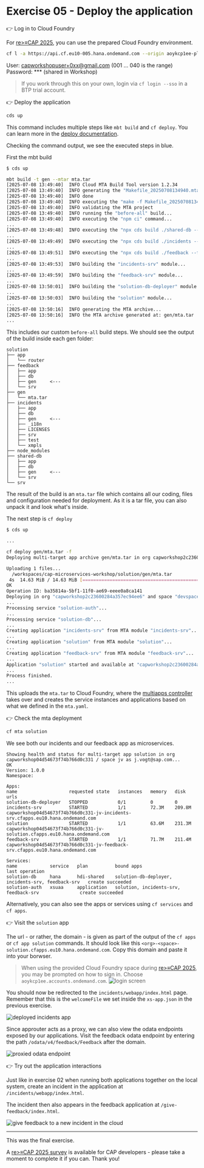# Exercise 05 - Deploy the application


👉 Log in to Cloud Foundry

For [re>≡CAP 2025](https://recap-conf.dev/), you can use the prepared Cloud Foundry environment.

```sh
cf l -a https://api.cf.eu10-005.hana.ondemand.com --origin aoykcp1ee-platform
```

User: capworkshopuser+0xx@gmail.com (001 ... 040 is the range)  
Password: *** (shared in Workshop)

> If you work through this on your own, login via `cf login --sso` in a BTP trial account.

👉 Deploy the application
```sh
cds up
```

This command includes multiple steps like `mbt build` and `cf deploy`. You can learn more in the [deploy documentation](https://cap.cloud.sap/docs/guides/deployment/to-cf#build-and-deploy).

Checking the command output, we see the executed steps in blue.

First the mbt build

```sh
$ cds up

mbt build -t gen --mtar mta.tar
[2025-07-08 13:49:40]  INFO Cloud MTA Build Tool version 1.2.34
[2025-07-08 13:49:40]  INFO generating the "Makefile_20250708134940.mta" file...
[2025-07-08 13:49:40]  INFO done
[2025-07-08 13:49:40]  INFO executing the "make -f Makefile_20250708134940.mta p=cf mtar=mta.tar strict=true mode= t=\"gen\"" command...
[2025-07-08 13:49:40]  INFO validating the MTA project
[2025-07-08 13:49:40]  INFO running the "before-all" build...
[2025-07-08 13:49:40]  INFO executing the "npm ci" command...
...
[2025-07-08 13:49:48]  INFO executing the "npx cds build ./shared-db --for hana --production --ws-pack" command...
...
[2025-07-08 13:49:49]  INFO executing the "npx cds build ./incidents --for nodejs --production --ws-pack" command...
...
[2025-07-08 13:49:51]  INFO executing the "npx cds build ./feedback --for nodejs --production --ws-pack" command...
...
[2025-07-08 13:49:53]  INFO building the "incidents-srv" module...
...
[2025-07-08 13:49:59]  INFO building the "feedback-srv" module...
...
[2025-07-08 13:50:01]  INFO building the "solution-db-deployer" module...
...
[2025-07-08 13:50:03]  INFO building the "solution" module...
...
[2025-07-08 13:50:16]  INFO generating the MTA archive...
[2025-07-08 13:50:16]  INFO the MTA archive generated at: gen/mta.tar
...
```

This includes our custom `before-all` build steps. We should see the output of the build inside each gen folder:

```
solution
├── app
│   └── router
├── feedback
│   ├── app
│   ├── db
│   ├── gen     <---
│   └── srv
├── gen
│   └── mta.tar
├── incidents
│   ├── app
│   ├── db
│   ├── gen     <---
│   ├── _i18n
│   ├── LICENSES
│   ├── srv
│   ├── test
│   └── xmpls
├── node_modules
├── shared-db
│   ├── app
│   ├── db
│   ├── gen     <---
│   └── srv
└── srv
```

The result of the build is an `mta.tar` file which contains all our coding, files and configuration needed for deployment. As it is a tar file, you can also unpack it and look what's inside.

The next step is `cf deploy`

```sh
$ cds up

...

cf deploy gen/mta.tar -f
Deploying multi-target app archive gen/mta.tar in org capworkshop2c23600284a357ec94ee6 / space devspace030 as capworkshopuser+030@gmail.com...

Uploading 1 files...
  /workspaces/cap-microservices-workshop/solution/gen/mta.tar
 4s  14.63 MiB / 14.63 MiB [====================================================================================================================================] 100.00% 4s
OK
Operation ID: ba35814a-5bf1-11f0-ae69-eeee0a8ca141
Deploying in org "capworkshop2c23600284a357ec94ee6" and space "devspace030"
...
Processing service "solution-auth"...
...
Processing service "solution-db"...
...
Creating application "incidents-srv" from MTA module "incidents-srv"...
...
Creating application "solution" from MTA module "solution"...
...
Creating application "feedback-srv" from MTA module "feedback-srv"...
...
Application "solution" started and available at "capworkshop2c23600284a357ec94ee6-devspace030-solution.cfapps.eu10-005.hana.ondemand.com"
...
Process finished.
...
```

This uploads the `mta.tar` to Cloud Foundry, where the [multiapps controller](https://github.com/cloudfoundry/multiapps-controller) takes over and creates the service instances and applications based on what we defined in the `mta.yaml`.


👉 Check the mta deployment
```sh
cf mta solution
```


We see both our incidents and our feedback app as microservices.

```
Showing health and status for multi-target app solution in org capworkshop04d54673f74b766d0c331 / space jv as j.vogt@sap.com...
OK
Version: 1.0.0
Namespace: 

Apps:
name                   requested state   instances   memory   disk     urls
solution-db-deployer   STOPPED           0/1         0        0
incidents-srv          STARTED           1/1         72.3M    209.8M   capworkshop04d54673f74b766d0c331-jv-incidents-srv.cfapps.eu10.hana.ondemand.com
solution               STARTED           1/1         63.6M    231.3M   capworkshop04d54673f74b766d0c331-jv-solution.cfapps.eu10.hana.ondemand.com
feedback-srv           STARTED           1/1         71.7M    211.4M   capworkshop04d54673f74b766d0c331-jv-feedback-srv.cfapps.eu10.hana.ondemand.com

Services:
name            service   plan          bound apps                                          last operation
solution-db     hana      hdi-shared    solution-db-deployer, incidents-srv, feedback-srv   create succeeded
solution-auth   xsuaa     application   solution, incidents-srv, feedback-srv               create succeeded
```

Alternatively, you can also see the apps or services using `cf services` and `cf apps`.

👉 Visit the `solution` app

The url - or rather, the domain - is given as part of the output of the `cf apps` or `cf app solution` commands. It should look like this `<org>-<space>-solution.cfapps.eu10.hana.ondemand.com`. Copy this domain and paste it into your borwser.

> When using the provided Cloud Foundry space during [re>≡CAP 2025](https://recap-conf.dev/), you may be prompted on how to sign in. Choose `aoykcp1ee.accounts.ondemand.com`.
> ![login screen](assets/login.png)

You should now be redirected to the `incidents/webapp/index.html` page. Remember that this is the `welcomeFile` we set inside the `xs-app.json` in the previous exercise.

![deployed incidents app](assets/deployed-app.png)


Since approuter acts as a proxy, we can also view the odata endpoints exposed by our applications. Visit the feedback odata endpoint by entering the path `/odata/v4/feedback/Feedback` after the domain.

![proxied odata endpoint](assets/proxied-endpoint.png)

👉 Try out the application interactions

Just like in exercise 02 when running both applications together on the local system, create an incident in the application at `/incidents/webapp/index.html`.

The incident then also appears in the feedback application at `/give-feedback/index.html`.

![give feedback to a new incident in the cloud](assets/give-feedback-deployed.png)

---

This was the final exercise.

A [re>≡CAP 2025 survey](https://url.sap/6rouc7) is available for CAP developers - please take a moment to complete it if you can. Thank you! 
